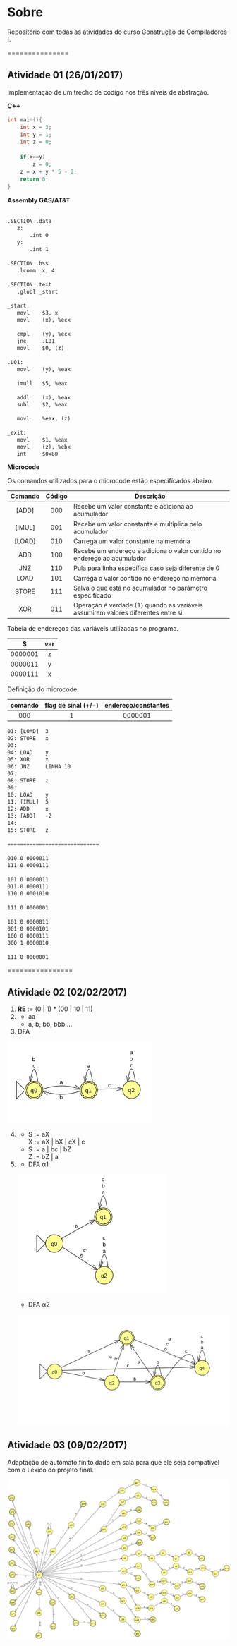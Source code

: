 # Sobre
Repositório com todas as atividades do curso Construção de Compiladores I.

===============

## Atividade 01 (26/01/2017)
Implementação de um trecho de código nos três níveis de abstração.

**C++**
```cpp
int main(){
	int x = 3;
	int y = 1;
	int z = 0;

	if(x==y)
		z = 0;
	z = x + y * 5 - 2;
	return 0;
}
```

**Assembly GAS/AT&T**

 ```assembly

.SECTION .data
	z:
		.int 0
	y:
		.int 1

.SECTION .bss
	.lcomm	x, 4

.SECTION .text
	.globl _start

_start:
	movl	$3, x
	movl	(x), %ecx

	cmpl    (y), %ecx
	jne     .L01
	movl    $0, (z)

.L01:
	movl	(y), %eax

 	imull  	$5, %eax

 	addl   	(x), %eax
 	subl   	$2, %eax

 	movl   	%eax, (z)

_exit:
	movl  	$1, %eax
	movl  	(z), %ebx
	int 	$0x80

 ```
 **Microcode**

Os comandos utilizados para o microcode estão especifícados abaixo.

|Comando|Código|Descrição|
|:--------:|:--------:|---------|
|[ADD]	 | 000 | Recebe um valor constante e adiciona ao acumulador|
|[IMUL]  | 001 | Recebe um valor constante e multiplica pelo acumulador|
|[LOAD]	 | 010 | Carrega um valor constante na memória|
|ADD		 | 100 | Recebe um endereço e adiciona o valor contido no endereço ao acumulador|
|JNZ		 | 110 | Pula para linha específica caso seja diferente de 0|
|LOAD	   | 101 | Carrega o valor contido no endereço na memória|
|STORE	 | 111 | Salva o que está no acumulador no parâmetro específicado|
|XOR	 	 | 011 | Operação é verdade (1) quando as variáveis assumirem valores diferentes entre si.|

 Tabela de endereços das variáveis utilizadas no programa.

|$|var|
|:--:|:--:|
|0000001| z|
|0000011| y|
|0000111| x|

Definição do microcode.

|comando|flag de sinal (+/-)|endereço/constantes|
|:--:|:--:|:--:|
|000|1|0000001|

```
01: [LOAD]	3
02: STORE	x
03:
04: LOAD 	y
05: XOR	 	x
06: JNZ	    LINHA 10
07:
08: STORE 	z
09:
10: LOAD 	y
11: [IMUL] 	5
12: ADD 	x
13: [ADD]	-2
14:
15: STORE 	z

=============================

010	0 0000011
111	0 0000111

101 0 0000011
011	0 0000111
110	0 0001010

111 0 0000001

101 0 0000011
001 0 0000101
100 0 0000111
000 1 0000010

111 0 0000001
```
================

## Atividade 02 (02/02/2017)

1. **RE** := (0 | 1) * (00 | 10 | 11)   
2.
   - aa
   - a, b, bb, bbb ...
3. DFA

  ![DFA](https://github.com/alvesmarcos/at-compilers/blob/master/media/at023.png)

4.
   - S := aX  
     X := aX | bX | cX | ε
   - S := a | bc | bZ  
     Z := bZ | a
5.
   - DFA α1

   ![DF1](https://github.com/alvesmarcos/at-compilers/blob/master/media/at026a.png)

   - DFA α2

   ![DF2](https://github.com/alvesmarcos/at-compilers/blob/master/media/at026b.png)

## Atividade 03 (09/02/2017)
Adaptação de autômato finito dado em sala para que ele seja compatível com o Léxico do projeto final.

![DFA03](https://github.com/alvesmarcos/at-compilers/blob/master/media/at03.png)
